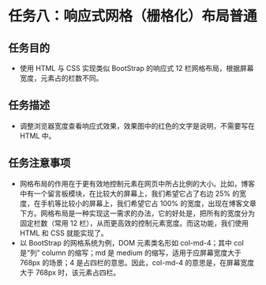# 任务八：响应式网格（栅格化）布局普通

## 任务目的
- 使用 HTML 与 CSS 实现类似 BootStrap 的响应式 12 栏网格布局，根据屏幕宽度，元素占的栏数不同。
## 任务描述
- 调整浏览器宽度查看响应式效果，效果图中的红色的文字是说明，不需要写在 HTML 中。
## 任务注意事项
- 网格布局的作用在于更有效地控制元素在网页中所占比例的大小。比如，博客中有一个留言板模块，在比较大的屏幕上，我们希望它占了右边 25% 的宽度，在手机等比较小的屏幕上，我们希望它占 100% 的宽度，出现在博客文章下方。网格布局是一种实现这一需求的办法，它的好处是，把所有的宽度分为固定栏数（常用 12 栏），从而更高效的控制元素宽度。而这功能，我们使用 HTML 和 CSS 就能实现了。
- 以 BootStrap 的网格系统为例，DOM 元素类名形如 col-md-4；其中 col 是“列” column 的缩写；md 是 medium 的缩写，适用于应屏幕宽度大于 768px 的场景；4 是占四栏的意思。因此，col-md-4 的意思是，在屏幕宽度大于 768px 时，该元素占四栏。

